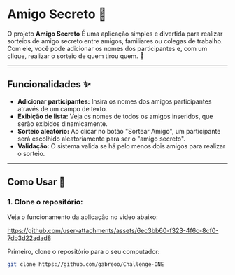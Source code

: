 # Amigo Secreto 🎉

O projeto **Amigo Secreto** É uma aplicação simples e divertida para realizar sorteios de amigo secreto entre amigos, familiares ou colegas de trabalho. Com ele, você pode adicionar os nomes dos participantes e, com um clique, realizar o sorteio de quem tirou quem. 🥳

---

## Funcionalidades ✨

- **Adicionar participantes:** Insira os nomes dos amigos participantes através de um campo de texto.
- **Exibição de lista:** Veja os nomes de todos os amigos inseridos, que serão exibidos dinamicamente.
- **Sorteio aleatório:** Ao clicar no botão "Sortear Amigo", um participante será escolhido aleatoriamente para ser o "amigo secreto".
- **Validação:** O sistema valida se há pelo menos dois amigos para realizar o sorteio.

---

## Como Usar 🚀

### 1. Clone o repositório:

Veja o funcionamento da aplicação no video abaixo:

https://github.com/user-attachments/assets/6ec3bb60-f323-4f6c-8cf0-7db3d22adad8



Primeiro, clone o repositório para o seu computador:

```bash
git clone https://github.com/gabreoo/Challenge-ONE


